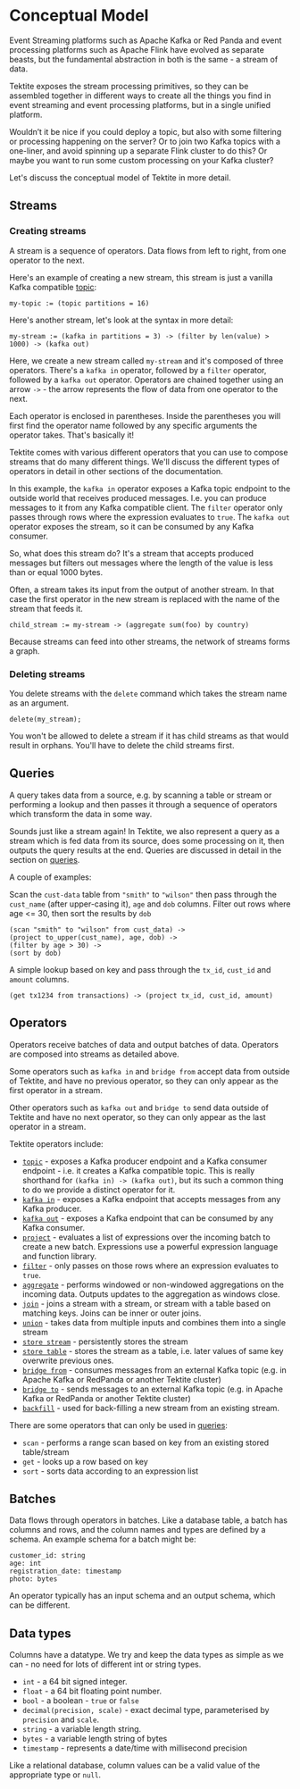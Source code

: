 # Conceptual Model

Event Streaming platforms such as Apache Kafka or Red Panda and event processing platforms such as Apache Flink have evolved
as separate beasts, but the fundamental abstraction in both is the same - a stream of data.

Tektite exposes the stream processing primitives, so they can be assembled together in different ways to create all the things
you find in event streaming and event processing platforms, but in a single unified platform.

Wouldn’t it be nice if you could deploy a topic, but also with some filtering or processing happening on the server? Or to join
two Kafka topics with a one-liner, and avoid spinning up a separate Flink cluster to do this? Or maybe you want to run some
custom processing on your Kafka cluster?

Let's discuss the conceptual model of Tektite in more detail.

## Streams

### Creating streams

A stream is a sequence of operators. Data flows from left to right, from one operator to the next.

Here's an example of creating a new stream, this stream is just a vanilla Kafka compatible [topic](topics.md):

```
my-topic := (topic partitions = 16)
```

Here's another stream, let's look at the syntax in more detail:

```
my-stream := (kafka in partitions = 3) -> (filter by len(value) > 1000) -> (kafka out)
```

Here, we create a new stream called `my-stream` and it's composed of three operators. There's a `kafka in` operator, 
followed by a `filter` operator, followed by a `kafka out` operator. Operators are chained together using
an arrow `->` - the arrow represents the flow of data from one operator to the next.

Each operator is enclosed in parentheses. Inside the parentheses you will first find the operator name followed by any
specific arguments the operator takes. That's basically it!

Tektite comes with various different operators that you can use to compose streams that do many different things. We'll discuss
the different types of operators in detail in other sections of the documentation.

In this example, the `kafka in` operator exposes a Kafka topic endpoint to the outside world that receives produced messages.
I.e. you can produce messages to it from any Kafka compatible client. The `filter` operator only passes through rows
where the expression evaluates to `true`. The `kafka out` operator exposes the stream, so it can be consumed by any Kafka consumer.

So, what does this stream do? It's a stream that accepts produced messages but filters out messages where the length of the value
is less than or equal 1000 bytes.

Often, a stream takes its input from the output of another stream. In that case the first operator in the new stream is
replaced with the name of the stream that feeds it.

```
child_stream := my-stream -> (aggregate sum(foo) by country)
```

Because streams can feed into other streams, the network of streams forms a graph.

### Deleting streams

You delete streams with the `delete` command which takes the stream name as an argument.

```
delete(my_stream);
```

You won't be allowed to delete a stream if it has child streams as that would result in orphans. You'll have to delete
the child streams first.

## Queries

A query takes data from a source, e.g. by scanning a table or stream or performing a lookup and then passes it through
a sequence of operators which transform the data in some way.

Sounds just like a stream again! In Tektite, we also represent a query as a stream which is fed data from its source, does
some processing on it, then outputs the query results at the end. Queries are discussed in detail in the section on [queries](queries.md).

A couple of examples:

Scan the `cust-data` table from `"smith"` to `"wilson"` then pass through the `cust_name` (after upper-casing it), `age` and
`dob` columns. Filter out rows where age <= 30, then sort the results by `dob`

```
(scan "smith" to "wilson" from cust_data) ->
(project to_upper(cust_name), age, dob) ->
(filter by age > 30) ->
(sort by dob)
```

A simple lookup based on key and pass through the `tx_id`, `cust_id` and `amount` columns.

```
(get tx1234 from transactions) -> (project tx_id, cust_id, amount)
```

## Operators

Operators receive batches of data and output batches of data. Operators are composed into streams as detailed above.

Some operators such as `kafka in` and `bridge from` accept data from outside of Tektite, and have no previous operator, so they
can only appear as the first operator in a stream.

Other operators such as `kafka out` and `bridge to` send data outside of Tektite and have no next operator, so they
can only appear as the last operator in a stream.

Tektite operators include:

* [`topic`](topics.md) - exposes a Kafka producer endpoint and a Kafka consumer endpoint - i.e. it creates a Kafka compatible topic. This is really shorthand for `(kafka in) -> (kafka out)`, but its such a common thing to do we provide a distinct operator for it.
* [`kafka in`](topics.md) - exposes a Kafka endpoint that accepts messages from any Kafka producer.
* [`kafka out`](topics.md) - exposes a Kafka endpoint that can be consumed by any Kafka consumer.
* [`project`](projections.md) - evaluates a list of expressions over the incoming batch to create a new batch. Expressions use a powerful expression language and function library.
* [`filter`](filtering.md) - only passes on those rows where an expression evaluates to `true`.
* [`aggregate`](aggregating.md) - performs windowed or non-windowed aggregations on the incoming data. Outputs updates to the aggregation as windows close.
* [`join`](joins.md) - joins a stream with a stream, or stream with a table based on matching keys. Joins can be inner or outer joins.
* [`union`](union.md) - takes data from multiple inputs and combines them into a single stream
* [`store stream`](persistence.md) - persistently stores the stream
* [`store table`](persistence.md) - stores the stream as a table, i.e. later values of same key overwrite previous ones.
* [`bridge from`](bridging.md) - consumes messages from an external Kafka topic (e.g. in Apache Kafka or RedPanda or another Tektite cluster)
* [`bridge to`](bridging.md) - sends messages to an external Kafka topic (e.g. in Apache Kafka or RedPanda or another Tektite cluster)
* [`backfill`](backfill.md) - used for back-filling a new stream from an existing stream.

There are some operators that can only be used in [queries](queries.md):

* `scan` - performs a range scan based on key from an existing stored table/stream
* `get` - looks up a row based on key
* `sort` - sorts data according to an expression list

## Batches

Data flows through operators in batches. Like a database table, a batch has columns and rows, and the column names and
types are defined by a schema. An example schema for a batch might be:

```
customer_id: string
age: int
registration_date: timestamp
photo: bytes
```

An operator typically has an input schema and an output schema, which can be different.

## Data types

Columns have a datatype. We try and keep the data types as simple as we can - no need for lots of different int or string types.

* `int` - a 64 bit signed integer.
* `float` - a 64 bit floating point number.
* `bool` - a boolean - `true` or `false`
* `decimal(precision, scale)` - exact decimal type, parameterised by `precision` and `scale`.
* `string` - a variable length string.
* `bytes` - a variable length string of bytes
* `timestamp` - represents a date/time with millisecond precision

Like a relational database, column values can be a valid value of the appropriate type or `null`.

